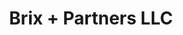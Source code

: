 ---
templateKey: 'home-page'
title: Brix + Partners LLC
firm_subtitle: U.S. Steuerberatung
meta_title: Home
meta_description: >-
  Wir sind eine führende US-Steuerberatungskanzlei und bieten deutschen bzw. deutschsprachigen Mandanten eine umfassende Beratung im US-Steuerrecht.
heading: Kurzprofil
description: >-
  Wir ist eine führende Steuerberatungskanzlei für deutsche und deutschsprachige Mandanten in den USA.
hero_title: To grow with our clients
hero_subtitle: and with the challenges they provide.
offerings:
  blurbs:
    - image: /img/icons8-bad-idea-100.png
      text: Laufende Steuerberatung
      link: /laufende-steuerberatung
    - image: /img/icons8-ledger-100.png
      text: Buchführung und Bilanzierung
      link: /buchfuehrung-und-bilanzierung
    - image: /img/icons8-tax-100.png
      text: Gutachterliche Tätigkeiten
      link: /gutachterliche-taetigkeiten
    - image: /img/icons8-duration-finance-100.png
      text: Unternehmerliche Realisierung
      link: /unternehmerliche-realisierung
    - image: /img/icons8-accounting-100.png
      text: Unternehmensnachfolge
      link: /unternehmungsnachfolge
    - image: /img/icons8-debit-card-100.png
      text: Erbschafts- und Schenkungsplanung
      link: /erbschafts-und-schenkungsplanung
testimonials:
  - author: Peter
    quote: >-
      "Donec scelerisque magna nec condimentum porttitor. Aliquam vel diam sed diam luctus pretium. 
      Sed quis egestas libero. Vestibulum nec venenatis ligula."
  - author: Maria
    quote: >-
      "Fusce porttitor vulputate enim, nec blandit magna gravida et. Etiam et dignissim ligula. 
      Lorem ipsum dolor sit amet, consectetur adipiscing elit."
location:
  address_line_1: 560 Lexington Avenue
  address_line_2: 16th Floor
  city: New York
  state: New York
  zip: 10022
  phone: (212) 983-1550
  fax: (212) 983-1554
  email: info@brixcpa.com
---